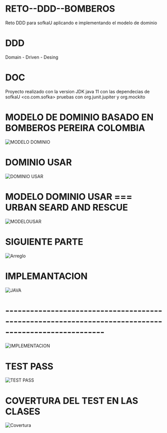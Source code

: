 # RETO--DDD--BOMBEROS
Reto DDD para sofkaU   aplicando e implementando el modelo de dominio
# DDD
Domain  -  Driven  -  Desing
# DOC 
Proyecto realizado con la version JDK java 11  con las dependecias de sofkaU <co.com.sofka>   pruebas  con org.junit.jupiter y org.mockito


# MODELO DE DOMINIO BASADO EN BOMBEROS PEREIRA COLOMBIA
![MODELO DOMINIO](https://user-images.githubusercontent.com/74884635/169476962-3c84a1ff-4754-429f-b385-e2505415155b.png)

# DOMINIO USAR 
![DOMINIO USAR](https://user-images.githubusercontent.com/74884635/169477077-ac291659-f8ad-41db-8eff-9cb373e62ad3.png)

# MODELO DOMINIO USAR === URBAN SEARD AND RESCUE 
![MODELOUSAR](https://user-images.githubusercontent.com/74884635/169477179-4b6ddf6d-4315-4f3b-ab7e-0cd51cfe9963.png)
# SIGUIENTE PARTE
![Arreglo](https://user-images.githubusercontent.com/74884635/169606271-e8af8800-98d5-4f30-aace-d3b590ee4665.png)
#  IMPLEMANTACION

![JAVA](https://user-images.githubusercontent.com/74884635/169477936-37e07407-f274-4fc0-9d76-7c5fbd689514.png)

# ----------------------------------------------------------------------------------------------------

![IMPLEMENTACION](https://user-images.githubusercontent.com/74884635/169606422-e1797432-4f91-4b54-a68a-5275a1bb1076.png)


# TEST PASS
![TEST PASS](https://user-images.githubusercontent.com/74884635/169478052-23a04602-4649-414e-9ed5-20998af1cc7c.png)

# COVERTURA DEL TEST EN LAS CLASES 
![Covertura](https://user-images.githubusercontent.com/74884635/169605756-d9a48a72-88d1-44f5-b612-7481e0cd8df6.png)
